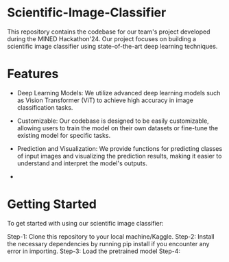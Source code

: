 # Scientific-Image-Classifier
This repository contains the codebase for our team's project developed during the MINED Hackathon'24. Our project focuses on building a scientific image classifier using state-of-the-art deep learning techniques.

# Features
+ Deep Learning Models: We utilize advanced deep learning models such as Vision Transformer (ViT) to achieve high accuracy in image classification tasks.

+ Customizable: Our codebase is designed to be easily customizable, allowing users to train the model on their own datasets or fine-tune the existing model for specific tasks.

+ Prediction and Visualization: We provide functions for predicting classes of input images and visualizing the prediction results, making it easier to understand and interpret the model's outputs.
+ 
# Getting Started
To get started with using our scientific image classifier:

Step-1: Clone this repository to your local machine/Kaggle.
Step-2: Install the necessary dependencies by running pip install if you encounter any error in importing.
Step-3: Load the pretrained model
Step-4: 

